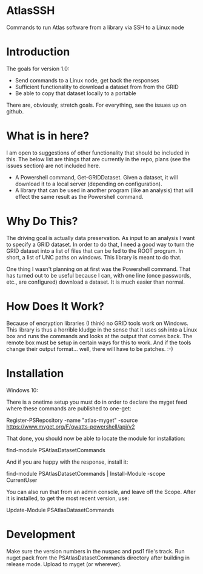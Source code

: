 # AtlasSSH
Commands to run Atlas software from a library via SSH to a Linux node

Introduction
============

The goals for version 1.0:

   * Send commands to a Linux node, get back the responses
   * Sufficient functionality to download a dataset from from the GRID
   * Be able to copy that dataset locally to a portable

There are, obviously, stretch goals. For everything, see the issues up on github.

What is in here?
================

I am open to suggestions of other functionality that should be included in this.
The below list are things that are currently in the repo, plans (see the issues section)
are not included here.

   * A Powershell command, Get-GRIDDataset. Given a dataset, it will download it to
     a local server (depending on configuration).
   * A library that can be used in another program (like an analysis) that will effect
     the same result as the Powershell command.

Why Do This?
============

The driving goal is actually data preservation. As input to an analysis I want to specify a GRID
dataset. In order to do that, I need a good way to turn the GRID dataset into a list of files that
can be fed to the ROOT program. In short, a list of UNC paths on windows. This library is meant to do that.

One thing I wasn't planning on at first was the Powershell command. That has turned out to be useful
because I can, with one line (once passwords, etc., are configured) download a dataset. It is much easier
than normal.

How Does It Work?
=================

Because of encryption libraries (I think) no GRID tools work on Windows. This library is thus a horrible
kludge in the sense that it uses ssh into a Linux box and runs the commands and looks at the output
that comes back. The remote box must be setup in certain ways for this to work. And if the tools change
their output format... well, there will have to be patches. :-)

Installation
============

Windows 10:

There is a onetime setup you must do in order to declare the myget feed where these commands are published to
one-get:

  Register-PSRepository -name "atlas-myget" -source https://www.myget.org/F/gwatts-powershell/api/v2

That done, you should now be able to locate the module for installation:

   find-module PSAtlasDatasetCommands

And if you are happy with the response, install it:

   find-module PSAtlasDatasetCommands | Install-Module -scope CurrentUser

You can also run that from an admin console, and leave off the Scope. After it is installed, to get the most
recent version, use:

   Update-Module PSAtlasDatasetCommands


Development
===========

Make sure the version numbers in the nuspec and psd1 file's track.
Run nuget pack from the PSAtlasDatasetCommands directory after building in release mode.
Upload to myget (or wherever).
